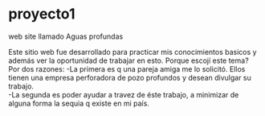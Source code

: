 # proyecto1
web site llamado Aguas profundas

Este sitio web fue desarrollado para practicar mis conocimientos basicos y además ver la oportunidad de trabajar en esto. 
Porque escojí este tema?  Por dos razones:
-La primera es  q una pareja amiga me lo solicitó. Ellos tienen una empresa perforadora de pozo profundos y desean divulgar su trabajo.   
-La segunda es poder ayudar a travez de éste trabajo, a minimizar de alguna forma la sequia q existe en mi país.  
